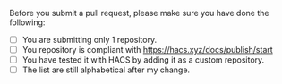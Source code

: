 Before you submit a pull request, please make sure you have done the following:

- [ ] You are submitting only 1 repository.
- [ ] You repository is compliant with https://hacs.xyz/docs/publish/start
- [ ] You have tested it with HACS by adding it as a custom repository.
- [ ] The list are still alphabetical after my change.

<!-- You as the submitter need to check all these boxes before it's mergable -->